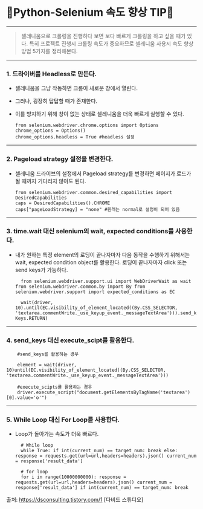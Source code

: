 # 🔔Python-Selenium 속도 향상 TIP🔔
***

  >셀레니움으로 크롤링을 진행하다 보면 보다 빠르게 크롤링을 하고 싶을 때가 있다.
  >특히 프로젝트 진행시 크롤링 속도가 중요하므로 셀레니움 사용시 속도 향상 방법 5가지를 정리해본다. 

***

###  1. 드라이버를 Headless로 만든다. 

- 셀레니움을 그냥 작동하면 크롬이 새로운 창에서 열린다. 
- 그러나, 굉장히 답답할 때가 존재한다. 
- 이를 방지하기 위해 창이 없는 상태로 셀레니움을 더욱 빠르게 실행할 수 있다. 

      from selenium.webdriver.chrome.options import Options
      chrome_options = Options()
      chrome_options.headless = True #headless 설정

***

###  2. Pageload strategy 설정을 변경한다. 

- 셀레니움 드라이브의 설정에서 Pageload strategy를 변경하면 페이지가 로드가 될 때까지 기다리지 않아도 된다. 

      from selenium.webdriver.common.desired_capabilities import DesiredCapabilities
      caps = DesiredCapabilities().CHROME
      caps["pageLoadStrategy] = "none" #원래는 normal로 설정이 되어 있음

***

### 3. time.wait 대신 selenium의 wait, expected conditions를 사용한다. 

- 내가 원하는 특정 element의 로딩이 끝나자마자 다음 동작을 수행하기 위해서는 wait, expected condition object를 활용한다. 로딩이 끝나자마자 click 또는 send keys가 가능하다. 

        from selenium.webdriver.support.ui import WebDriverWait as wait from selenium.webdriver.common.by import By from selenium.webdriver.support import expected_conditions as EC

        wait(driver, 10).until(EC.visibility_of_element_located((By.CSS_SELECTOR, 'textarea.commentWrite._use_keyup_event._messageTextArea'))).send_keys('o',Keys.CONTROL, Keys.RETURN)

***

### 4. send_keys 대신 execute_scipt를 활용한다. 

        #send_keys를 활용하는 경우

        element = wait(driver, 10)until(EC.visibility_of_element_located((By.CSS_SELECTOR, 'textarea.commentWrite._use_keyup_event._messageTextArea')))

        #execute_scipts를 활용하는 경우
        driver.execute_script("document.getElementsByTagName('textarea')[0].value='o'")

***

### 5. While Loop 대신 For Loop를 사용한다. 

- Loop가 돌아가는 속도가 더욱 빠르다. 

        # While loop 
        while True: if int(current_num) == target_num: break else: response = requests.get(url=url,headers=headers).json() current_num = response['result_data'] 

        # for loop 
        for i in range(10000000000): response = requests.get(url=url,headers=headers).json() current_num = response['result_data'] if int(current_num) == target_num: break

출처: https://dsconsulting.tistory.com/1 [다비드 스튜디오]


